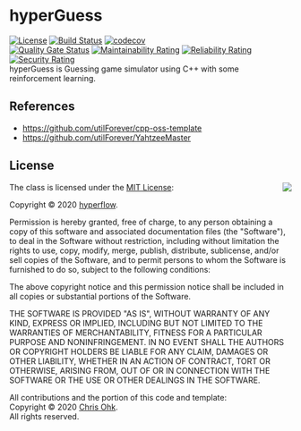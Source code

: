 # hyperGuess
[![License](https://img.shields.io/badge/Licence-MIT-blue.svg)](https://github.com/hyp3rflow/hyperGuess/blob/master/LICENSE) 
[![Build Status](https://travis-ci.com/hyp3rflow/hyperGuess.svg?branch=master)](https://travis-ci.com/hyp3rflow/hyperGuess.svg?branch=master)
[![codecov](https://codecov.io/gh/hyp3rflow/hyperGuess/branch/master/graph/badge.svg)](https://codecov.io/gh/hyp3rflow/hyperGuess)  
[![Quality Gate Status](https://sonarcloud.io/api/project_badges/measure?project=hyp3rflow_hyperGuess&metric=alert_status)](https://sonarcloud.io/dashboard?id=hyp3rflow_hyperGuess)
[![Maintainability Rating](https://sonarcloud.io/api/project_badges/measure?project=hyp3rflow_hyperGuess&metric=sqale_rating)](https://sonarcloud.io/dashboard?id=hyp3rflow_hyperGuess)
[![Reliability Rating](https://sonarcloud.io/api/project_badges/measure?project=hyp3rflow_hyperGuess&metric=reliability_rating)](https://sonarcloud.io/dashboard?id=hyp3rflow_hyperGuess)
[![Security Rating](https://sonarcloud.io/api/project_badges/measure?project=hyp3rflow_hyperGuess&metric=security_rating)](https://sonarcloud.io/dashboard?id=hyp3rflow_hyperGuess)  
hyperGuess is Guessing game simulator using C++ with some reinforcement learning.

## References

- https://github.com/utilForever/cpp-oss-template
- https://github.com/utilForever/YahtzeeMaster

## License

<img align="right" src="http://opensource.org/trademarks/opensource/OSI-Approved-License-100x137.png">

The class is licensed under the [MIT License](http://opensource.org/licenses/MIT):

Copyright &copy; 2020 [hyperflow](http://www.github.com/hyp3rflow).

Permission is hereby granted, free of charge, to any person obtaining a copy of this software and associated documentation files (the "Software"), to deal in the Software without restriction, including without limitation the rights to use, copy, modify, merge, publish, distribute, sublicense, and/or sell copies of the Software, and to permit persons to whom the Software is furnished to do so, subject to the following conditions:

The above copyright notice and this permission notice shall be included in all copies or substantial portions of the Software.

THE SOFTWARE IS PROVIDED "AS IS", WITHOUT WARRANTY OF ANY KIND, EXPRESS OR IMPLIED, INCLUDING BUT NOT LIMITED TO THE WARRANTIES OF MERCHANTABILITY, FITNESS FOR A PARTICULAR PURPOSE AND NONINFRINGEMENT. IN NO EVENT SHALL THE AUTHORS OR COPYRIGHT HOLDERS BE LIABLE FOR ANY CLAIM, DAMAGES OR OTHER LIABILITY, WHETHER IN AN ACTION OF CONTRACT, TORT OR OTHERWISE, ARISING FROM, OUT OF OR IN CONNECTION WITH THE SOFTWARE OR THE USE OR OTHER DEALINGS IN THE SOFTWARE.

All contributions and the portion of this code and template:  
Copyright &copy; 2020 [Chris Ohk](http://www.github.com/utilForever).  
All rights reserved.
